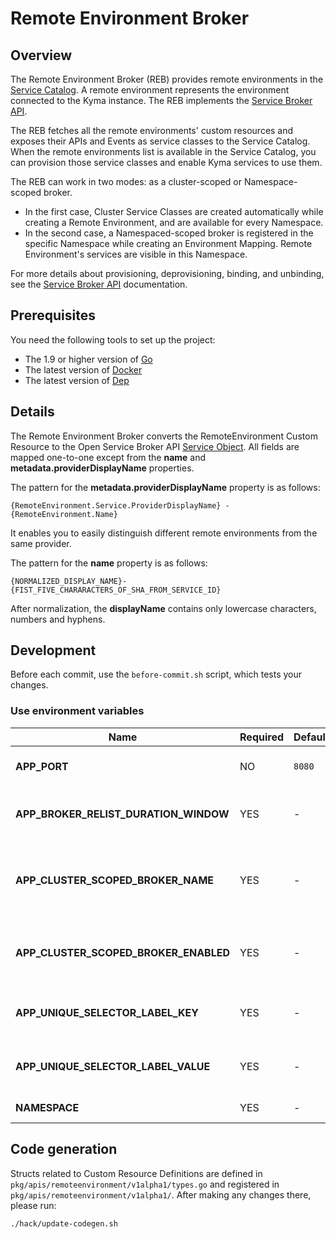 # Remote Environment Broker

## Overview

The Remote Environment Broker (REB) provides remote environments in the [Service Catalog](../../docs/service-catalog/docs/001-overview-service-catalog.md).
A remote environment represents the environment connected to the Kyma instance.
The REB implements the [Service Broker API](https://github.com/openservicebrokerapi/servicebroker/blob/master/spec.md).

The REB fetches all the remote environments' custom resources and exposes their APIs and Events as service classes to the Service Catalog.
When the remote environments list is available in the Service Catalog, you can provision those service classes and enable Kyma services to use them.

The REB can work in two modes: as a cluster-scoped or Namespace-scoped broker.
- In the first case, Cluster Service Classes are created automatically while creating a Remote Environment, and are available for every Namespace.
- In the second case, a Namespaced-scoped broker is registered in the specific Namespace while creating an Environment Mapping. Remote Environment's 
services are visible in this Namespace.

For more details about provisioning, deprovisioning, binding, and unbinding, see the [Service Broker API](https://github.com/openservicebrokerapi/servicebroker/blob/master/spec.md) documentation.

## Prerequisites

You need the following tools to set up the project:
* The 1.9 or higher version of [Go](https://golang.org/dl/)
* The latest version of [Docker](https://www.docker.com/)
* The latest version of [Dep](https://github.com/golang/dep)

## Details

The Remote Environment Broker converts the RemoteEnvironment Custom Resource to the Open Service Broker API [Service Object](https://github.com/openservicebrokerapi/servicebroker/blob/v2.13/spec.md#service-objects).
All fields are mapped one-to-one except from the **name** and **metadata.providerDisplayName** properties.  

The pattern for the **metadata.providerDisplayName** property is as follows:
```
{RemoteEnvironment.Service.ProviderDisplayName} - {RemoteEnvironment.Name}
```
It enables you to easily distinguish different remote environments from the same provider. 

The pattern for the **name** property is as follows:
```
{NORMALIZED_DISPLAY_NAME}-{FIST_FIVE_CHARARACTERS_OF_SHA_FROM_SERVICE_ID}
```
After normalization, the **displayName** contains only lowercase characters, numbers and hyphens.

## Development

Before each commit, use the `before-commit.sh` script, which tests your changes.

### Use environment variables

| Name | Required | Default | Description |
|-----|---------|--------|------------|
|**APP_PORT** | NO | `8080` | The port on which the HTTP server listens | 
|**APP_BROKER_RELIST_DURATION_WINDOW** | YES | - | Synchronize REB in Service Catalog (if needed) at most once per this period |
| **APP_CLUSTER_SCOPED_BROKER_NAME**| YES | - | Name of the ClusterServiceBroker. Applicable only if registered as a cluster-scoped broker |
| **APP_CLUSTER_SCOPED_BROKER_ENABLED** | YES | - | Flag which defines if the REB is working as a ClusterServiceBroker or a ServiceBroker | 
| **APP_UNIQUE_SELECTOR_LABEL_KEY** | YES | - | Defined label key selector which allows uniquely identify REB pod's |
| **APP_UNIQUE_SELECTOR_LABEL_VALUE** | YES | - | Defined label value selector which allows uniquely identify REB pod's |
| **NAMESPACE** | YES | - | REB working Namespace |
  
 
## Code generation

Structs related to Custom Resource Definitions are defined in `pkg/apis/remoteenvironment/v1alpha1/types.go` and registered in `pkg/apis/remoteenvironment/v1alpha1/`. After making any changes there, please run:
```bash
./hack/update-codegen.sh
```

